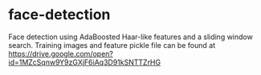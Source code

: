 # face-detection
Face detection using AdaBoosted Haar-like features and a sliding window search.
Training images and feature pickle file can be found at https://drive.google.com/open?id=1MZcSqnw9Y9zGXjF6iAq3D91kSNTTZrHG

